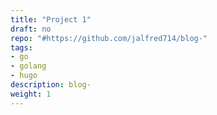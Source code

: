 ```yaml
---
title: "Project 1"
draft: no
repo: "#https://github.com/jalfred714/blog-"
tags:
- go
- golang
- hugo
description: blog-
weight: 1
---
```

